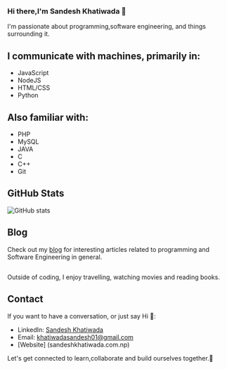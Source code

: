 ### Hi there,I'm Sandesh Khatiwada 👋

I'm passionate about programming,software engineering, and things surrounding it.

## I communicate with machines, primarily in: 
- JavaScript
- NodeJS
- HTML/CSS
- Python

## Also familiar with:
- PHP
- MySQL
- JAVA
- C
- C++
- Git


## GitHub Stats
![GitHub stats](https://github-readme-stats.vercel.app/api?username=sandesh-theMayGuy&show_icons=true)

## Blog
Check out my [blog](https://sandeshkhatiwada.hashnode.dev/) for interesting articles related to programming and Software Engineering in general.

## 
Outside of coding, I enjoy travelling, watching movies and reading books.




## Contact
If you want to have a conversation, or just say Hi  💬:
- LinkedIn: [Sandesh Khatiwada](https://www.linkedin.com/in/sandeshkhatiwada)
- Email: khatiwadasandesh01@gmail.com
- [Website] (sandeshkhatiwada.com.np)

Let's get connected to learn,collaborate and build ourselves together.👯
  

<!--
**sandesh-theMayGuy/sandesh-theMayGuy** is a ✨ _special_ ✨ repository because its `README.md` (this file) appears on your GitHub profile.

Here are some ideas to get you started:

- 🔭 I’m currently working on ...
- 🌱 I’m currently learning ...
- 👯 I’m looking to collaborate on ...
- 🤔 I’m looking for help with ...
- 💬 Ask me about ...
- 📫 How to reach me: ...
- 😄 Pronouns: ...
- ⚡ Fun fact: ...
-->
